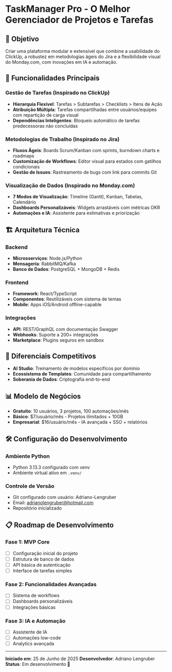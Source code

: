 # TaskManager Pro - O Melhor Gerenciador de Projetos e Tarefas

## 🎯 Objetivo
Criar uma plataforma modular e extensível que combine a usabilidade do ClickUp, a robustez em metodologias ágeis do Jira e a flexibilidade visual do Monday.com, com inovações em IA e automação.

## 🚀 Funcionalidades Principais

### Gestão de Tarefas (Inspirado no ClickUp)
- **Hierarquia Flexível**: Tarefas > Subtarefas > Checklists > Itens de Ação
- **Atribuição Múltipla**: Tarefas compartilhadas entre usuários/equipes com repartição de carga visual
- **Dependências Inteligentes**: Bloqueio automático de tarefas predecessoras não concluídas

### Metodologias de Trabalho (Inspirado no Jira)
- **Fluxos Ágeis**: Boards Scrum/Kanban com sprints, burndown charts e roadmaps
- **Customização de Workflows**: Editor visual para estados com gatilhos condicionais
- **Gestão de Issues**: Rastreamento de bugs com link para commits Git

### Visualização de Dados (Inspirado no Monday.com)
- **7 Modos de Visualização**: Timeline (Gantt), Kanban, Tabelas, Calendário
- **Dashboards Personalizáveis**: Widgets arrastáveis com métricas OKR
- **Automações e IA**: Assistente para estimativas e priorização

## 🏗️ Arquitetura Técnica

### Backend
- **Microsserviços**: Node.js/Python
- **Mensageria**: RabbitMQ/Kafka
- **Banco de Dados**: PostgreSQL + MongoDB + Redis

### Frontend
- **Framework**: React/TypeScript
- **Componentes**: Reutilizáveis com sistema de temas
- **Mobile**: Apps iOS/Android offline-capable

### Integrações
- **API**: REST/GraphQL com documentação Swagger
- **Webhooks**: Suporte a 200+ integrações
- **Marketplace**: Plugins seguros em sandbox

## 🎨 Diferenciais Competitivos
- **AI Studio**: Treinamento de modelos específicos por domínio
- **Ecossistema de Templates**: Comunidade para compartilhamento
- **Soberania de Dados**: Criptografia end-to-end

## 📊 Modelo de Negócios
- **Gratuito**: 10 usuários, 3 projetos, 100 automações/mês
- **Básico**: $7/usuário/mês - Projetos ilimitados + 10GB
- **Empresarial**: $16/usuário/mês - IA avançada + SSO + relatórios

## 🛠️ Configuração do Desenvolvimento

### Ambiente Python
- Python 3.13.3 configurado com venv
- Ambiente virtual ativo em `.venv/`

### Controle de Versão
- Git configurado com usuário: Adriano-Lengruber
- Email: adrianolengruber@hotmail.com
- Repositório inicializado

## 📋 Roadmap de Desenvolvimento

### Fase 1: MVP Core
- [ ] Configuração inicial do projeto
- [ ] Estrutura de banco de dados
- [ ] API básica de autenticação
- [ ] Interface de tarefas simples

### Fase 2: Funcionalidades Avançadas
- [ ] Sistema de workflows
- [ ] Dashboards personalizáveis
- [ ] Integrações básicas

### Fase 3: IA e Automação
- [ ] Assistente de IA
- [ ] Automações low-code
- [ ] Analytics avançada

---

**Iniciado em**: 25 de Junho de 2025
**Desenvolvedor**: Adriano Lengruber
**Status**: Em desenvolvimento 🚧
